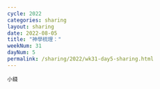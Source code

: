 ```yaml
---
cycle: 2022
categories: sharing
layout: sharing
date: 2022-08-05
title: "神學梳理："
weekNum: 31
dayNum: 5
permalink: /sharing/2022/wk31-day5-sharing.html
---
```


[](https://eccseattle.github.io/media/sharing/2022/wk031/2022-08-05-bin.m4a)

`小錢`
